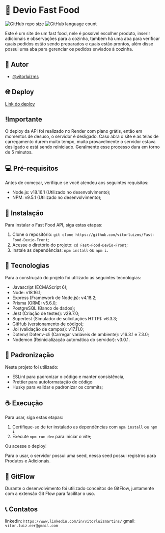 # 🍔 Devio Fast Food

![GitHub repo size](https://img.shields.io/github/repo-size/vitorluizms/Fast-Food-Devio-Front?style=for-the-badge)
![GitHub language count](https://img.shields.io/github/languages/count/vitorluizms/Fast-Food-Devio-Front?style=for-the-badge)

Este é um site de um fast food, nele é possível escolher produto, inserir adicionais e observações para a cozinha, também há uma aba para verificar quais pedidos estão sendo preparados e quais estão prontos, além disse possui uma aba para gerenciar os pedidos enviados à cozinha.

## 👤 Autor

- [@vitorluizms](https://www.github.com/vitorluizms)

## 🌐 Deploy

[Link do deploy](https://fast-food-devio-front.vercel.app/)

## !Importante

O deploy da API foi realizado no Render com plano grátis, então em momentos de desuso, o servidor é desligado. Caso abra o site e as telas de carregamento durem muito tempo, muito provavelmente o servidor estava desligado e está sendo reiniciado. Geralmente esse processo dura em torno de 5 minutos.

## 💻 Pré-requisitos

Antes de começar, verifique se você atendeu aos seguintes requisitos:

- Node.js: v18.16.1 (Utilizado no desenvolvimento);
- NPM: v9.5.1 (Utilizado no desenvolvimento);

## 🚀 Instalação

Para instalar o Fast Food API, siga estas etapas:

1. Clone o repositório: `git clone https://github.com/vitorluizms/Fast-Food-Devio-Front`;
2. Acesse o diretório do projeto: `cd Fast-Food-Devio-Front`;
3. Instale as dependências: `npm install` ou `npm i`.

## 🔧 Tecnologias

Para a construção do projeto foi utilizado as seguintes tecnologias:

- Javascript (ECMAScript 6);
- Node: v18.16.1;
- Express (Framework de Node.js): v4.18.2;
- Prisma (ORM): v5.6.0;
- PostgreSQL (Banco de dados);
- Jest (Criação de testes): v29.7.0;
- Supertest (Simulador de solicitações HTTP): v6.3.3;
- GitHub (versionamento de código);
- Joi (validação de campos): v17.11.0;
- Dotenv/ Dotenv-cli (Carregar variáveis de ambiente): v16.3.1 e 7.3.0;
- Nodemon (Reinicialização automática do servidor): v3.0.1.

## 📏 Padronização

Neste projeto foi utilizado:

- ESLint para padronizar o código e manter consistência,
- Prettier para autoformatação do código
- Husky para validar e padronizar os commits;

## ☕ Execução

Para usar, siga estas etapas:

1. Certifique-se de ter instalado as dependências com `npm install` ou `npm i`
2. Execute `npm run dev` para iniciar o vite;

Ou acesse o deploy!

Para o usar, o servidor possui uma seed, nessa seed possui registros para Produtos e Adicionais.

## 🚀 GitFlow

Durante o desenvolvimento foi utilizado conceitos de GitFlow, juntamente com a extensão Git Flow para facilitar o uso.

## 📞 Contatos

linkedin: `https://www.linkedin.com/in/vitorluizmartins/`
gmail: `vitor.luiz.eer@gmail.com`
